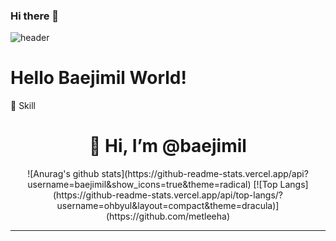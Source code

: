 ### Hi there 👋

![header](https://capsule-render.vercel.app/api?text=Hello%20BaejimilWorld!&fontColor=d6ace6)

# Hello Baejimil World!

:wrench: Skill



<div align=center><h1>👋 Hi, I’m @baejimil </h1></div> <div align=center> ![Anurag's github stats](https://github-readme-stats.vercel.app/api?username=baejimil&show_icons=true&theme=radical)  [![Top Langs](https://github-readme-stats.vercel.app/api/top-langs/?username=ohbyul&layout=compact&theme=dracula)](https://github.com/metleeha) <hr>




 
<!--
**baejimil/baejimil** is a ✨ _special_ ✨ repository because its `README.md` (this file) appears on your GitHub profile.


- 🔭 I’m currently working on ...
- 🌱 I’m currently learning ...
- 👯 I’m looking to collaborate on ...
- 🤔 I’m looking for help with ...
- 💬 Ask me about ...
- 📫 How to reach me: ...
- 😄 Pronouns: ...
- ⚡ Fun fact: ...
-->
